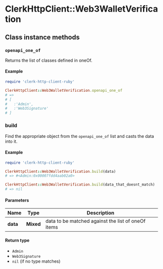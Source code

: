 # ClerkHttpClient::Web3WalletVerification

## Class instance methods

### `openapi_one_of`

Returns the list of classes defined in oneOf.

#### Example

```ruby
require 'clerk-http-client-ruby'

ClerkHttpClient::Web3WalletVerification.openapi_one_of
# =>
# [
#   :'Admin',
#   :'Web3Signature'
# ]
```

### build

Find the appropriate object from the `openapi_one_of` list and casts the data into it.

#### Example

```ruby
require 'clerk-http-client-ruby'

ClerkHttpClient::Web3WalletVerification.build(data)
# => #<Admin:0x00007fdd4aab02a0>

ClerkHttpClient::Web3WalletVerification.build(data_that_doesnt_match)
# => nil
```

#### Parameters

| Name | Type | Description |
| ---- | ---- | ----------- |
| **data** | **Mixed** | data to be matched against the list of oneOf items |

#### Return type

- `Admin`
- `Web3Signature`
- `nil` (if no type matches)

